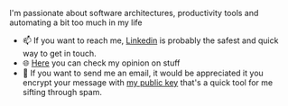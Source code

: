 I'm passionate about software architectures, productivity tools and automating a bit too much in my life

- 📫 If you want to reach me, [Linkedin](https://www.linkedin.com/in/lucabruzzone/) is probably the safest and quick way to get in touch.
- 🌐 [Here](https://lucabruzzone.me) you can check my opinion on stuff
- 📩 If you want to send me an email, it would be appreciated it you encrypt your message with [my public key](https://keybase.io/unsigned) that's a quick tool for me sifting through spam.
